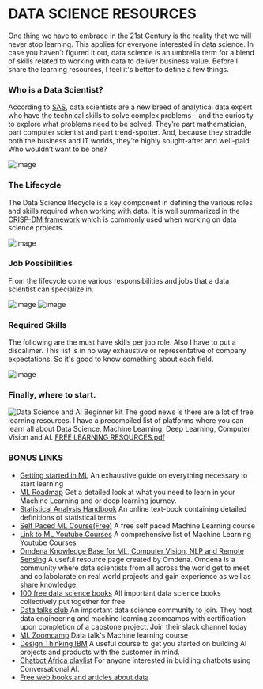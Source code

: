 
# DATA SCIENCE RESOURCES

One thing we have to embrace in the 21st Century is the reality that we will never stop learning. This applies for everyone interested in data science.
In case you haven't figured it out, data science is an umbrella term for a blend of skills related to working with data to deliver business value. Before I share the learning resources, I feel it's better to define a few things.

### Who is a Data Scientist?
According to [SAS](https://www.sas.com/en_us/insights/analytics/what-is-a-data-scientist.html), data scientists are a new breed of analytical data expert who have the technical skills to solve complex problems – and the curiosity to explore what problems need to be solved. They’re part mathematician, part computer scientist and part trend-spotter. And, because they straddle both the business and IT worlds, they’re highly sought-after and well-paid. Who wouldn’t want to be one?

![image](https://user-images.githubusercontent.com/91478331/149304100-83418b17-95d6-4fa7-81e9-61d7076c0d88.png)


### The Lifecycle
The Data Science lifecycle is a key component in defining the various roles and skills required when working with data. It is well summarized in the [CRISP-DM framework](https://www.datascience-pm.com/crisp-dm-2/) which is commonly used when working on data science projects.

![image](https://user-images.githubusercontent.com/91478331/149301815-2c4e6abc-e157-430b-8479-c7f579800c52.png)

### Job Possibilities
From the lifecycle come various responsibilities and jobs that a data scientist can specialize in.

![image](https://miro.medium.com/max/4092/1*mZK8Dyj-eXMVCoJa6dJMjg.png)
![image](https://miro.medium.com/max/3760/1*jmk4Q2GAeUM_eqUtMh99oQ.png)

### Required Skills
The following are the must have skills per job role. Also I have to put a discalimer. This list is in no way exhaustive or representative of company expectations. So it's good to know something about each field.

![image](https://i2.wp.com/blog.udacity.com/wp-content/uploads/2014/11/Data-Science-Skills-Udacity-Matrix.png?resize=640%2C521&ssl=1)

### Finally, where to start.

![Data Science and AI Beginner kit](https://user-images.githubusercontent.com/91478331/149317875-6da019d9-cdcc-4028-99c9-0e5e527b7849.png)
The good news is there are a lot of free learning resources. I have a precompiled list of platforms where you can learn all about Data Science, Machine Learning, Deep Learning, Computer Vision and AI.
[FREE LEARNING RESOURCES.pdf](https://github.com/wanjiru517/Resources/files/7861470/FREE.LEARNING.RESOURCES_OCT.pdf)

### BONUS LINKS

* [Getting started in ML](https://github.com/louisfb01/start-machine-learning) An exhaustive guide on everything necessary to start learning 
* [ML Roadmap](https://www.theinsaneapp.com/2021/03/roadmap-series.html) Get a detailed look at what you need to learn in your Machine Learning and or deep learning journey.
* [Statistical Analysis Handbook](https://www.statsref.com/HTML/index.html) An online text-book containing detailed definitions of statistical terms
* [Self Paced ML Course(Free)](https://mlcourse.ai/) A free self paced Machine Learning course 
* [Link to ML Youtube Courses](https://github.com/dair-ai/ML-YouTube-Courses) A comprehensive list of Machine Learning Youtube Courses
* [Omdena Knowledge Base for ML, Computer Vision, NLP and Remote Sensing](https://omdenaai.github.io/knowledge.html) A useful resource page created by Omdena. Omdena is a community where data scientists from all across the world get to meet and collabolarate on real world projects and gain experience as well as share knowledge.
* [100 free data science books](https://www.theinsaneapp.com/2020/12/free-data-science-books-pdf.html) All important data science books collectively put together for free
* [Data talks club](https://datatalks.club/) An important data science community to join. They host data engineering and machine learning zoomcamps with certification upon completion of a capstone project. Join their slack channel today
* [ML Zoomcamp](https://github.com/alexeygrigorev/mlbookcamp-code/tree/master/course-zoomcamp) Data talk's Machine learning course 
* [Design Thinking IBM](https://www.ibm.com/design/thinking/page/courses/AI_Essentials) A useful course to get you started on building AI projects and products with the customer in mind. 
* [Chatbot Africa playlist](https://www.youtube.com/watch?v=-i2kxhiHE70&list=PL2R6CYefsNh6D6YXc2t_iItunsxTpEkPN&index=5) For anyone interested in buidling chatbots using Conversational AI.
* [Free web books and articles about data](https://dataschool.com/)

